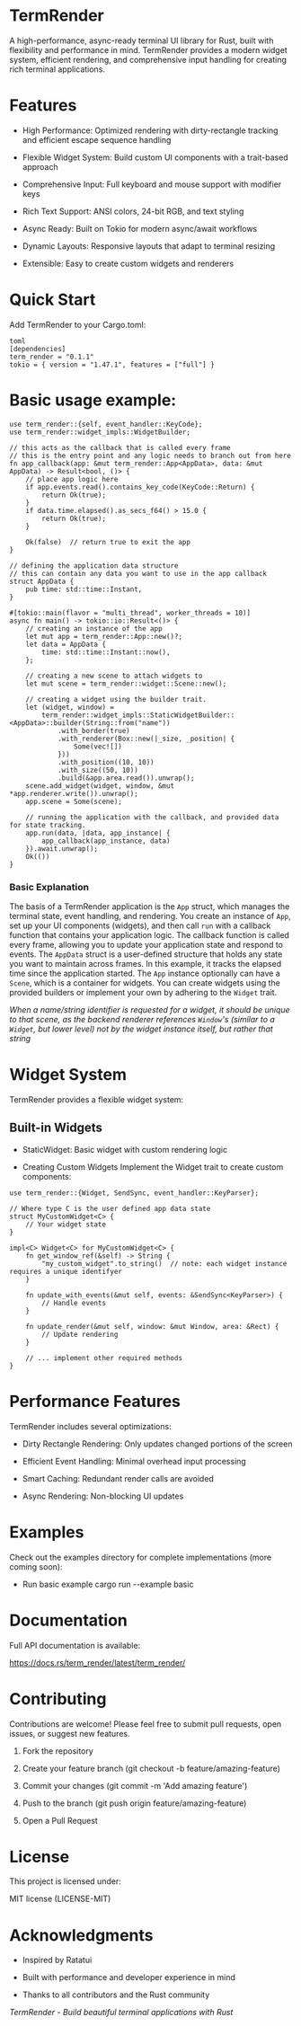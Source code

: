 # **TermRender**
A high-performance, async-ready terminal UI library for Rust, built with flexibility and performance in mind. TermRender provides a modern widget system, efficient rendering, and comprehensive input handling for creating rich terminal applications.

# Features
* High Performance: Optimized rendering with dirty-rectangle tracking and efficient escape sequence handling

* Flexible Widget System: Build custom UI components with a trait-based approach

* Comprehensive Input: Full keyboard and mouse support with modifier keys

* Rich Text Support: ANSI colors, 24-bit RGB, and text styling

* Async Ready: Built on Tokio for modern async/await workflows

* Dynamic Layouts: Responsive layouts that adapt to terminal resizing

* Extensible: Easy to create custom widgets and renderers

# Quick Start
Add TermRender to your Cargo.toml:
```
toml
[dependencies]
term_render = "0.1.1"
tokio = { version = "1.47.1", features = ["full"] }
```

# Basic usage example:

```
use term_render::{self, event_handler::KeyCode};
use term_render::widget_impls::WidgetBuilder;

// this acts as the callback that is called every frame
// this is the entry point and any logic needs to branch out from here
fn app_callback(app: &mut term_render::App<AppData>, data: &mut AppData) -> Result<bool, ()> {
    // place app logic here
    if app.events.read().contains_key_code(KeyCode::Return) {
        return Ok(true);
    }
    if data.time.elapsed().as_secs_f64() > 15.0 {
        return Ok(true);
    }
    
    Ok(false)  // return true to exit the app
}

// defining the application data structure
// this can contain any data you want to use in the app callback
struct AppData {
    pub time: std::time::Instant,
}

#[tokio::main(flavor = "multi_thread", worker_threads = 10)]
async fn main() -> tokio::io::Result<()> {
    // creating an instance of the app
    let mut app = term_render::App::new()?;
    let data = AppData {
        time: std::time::Instant::now(),
    };
    
    // creating a new scene to attach widgets to
    let mut scene = term_render::widget::Scene::new();
    
    // creating a widget using the builder trait.
    let (widget, window) =
        term_render::widget_impls::StaticWidgetBuilder::<AppData>::builder(String::from("name"))
            .with_border(true)
            .with_renderer(Box::new(|_size, _position| {
                Some(vec![])
            }))
            .with_position((10, 10))
            .with_size((50, 10))
            .build(&app.area.read()).unwrap();
    scene.add_widget(widget, window, &mut *app.renderer.write()).unwrap();
    app.scene = Some(scene);
    
    // running the application with the callback, and provided data for state tracking.
    app.run(data, |data, app_instance| {
        app_callback(app_instance, data)
    }).await.unwrap();
    Ok(())
}
```

### Basic Explanation
The basis of a TermRender application is the `App` struct, which manages the terminal state, event handling, and rendering. You create an instance of `App`, set up your UI components (widgets), and then call `run` with a callback function that contains your application logic.
The callback function is called every frame, allowing you to update your application state and respond to events.
The `AppData` struct is a user-defined structure that holds any state you want to maintain across frames. In this example, it tracks the elapsed time since the application started.
The `App` instance optionally can have a `Scene`, which is a container for widgets. You can create widgets using the provided builders or implement your own by adhering to the `Widget` trait.

*When a name/string identifier is requested for a widget, it should be unique to that scene, as the backend renderer references `Window`'s (similar to a `Widget`, but lower level) not by the widget instance itself, but rather that string*

# Widget System
TermRender provides a flexible widget system:

## Built-in Widgets
* StaticWidget: Basic widget with custom rendering logic

* Creating Custom Widgets
Implement the Widget trait to create custom components:

```
use term_render::{Widget, SendSync, event_handler::KeyParser};

// Where type C is the user defined app data state
struct MyCustomWidget<C> {
    // Your widget state
}

impl<C> Widget<C> for MyCustomWidget<C> {
    fn get_window_ref(&self) -> String {
        "my_custom_widget".to_string()  // note: each widget instance requires a unique identifyer
    }
    
    fn update_with_events(&mut self, events: &SendSync<KeyParser>) {
        // Handle events
    }
    
    fn update_render(&mut self, window: &mut Window, area: &Rect) {
        // Update rendering
    }
    
    // ... implement other required methods
}
```
# Performance Features
TermRender includes several optimizations:

* Dirty Rectangle Rendering: Only updates changed portions of the screen

* Efficient Event Handling: Minimal overhead input processing

* Smart Caching: Redundant render calls are avoided

* Async Rendering: Non-blocking UI updates

# Examples
Check out the examples directory for complete implementations (more coming soon):

- Run basic example
cargo run --example basic

# Documentation
Full API documentation is available:

https://docs.rs/term_render/latest/term_render/

# Contributing
Contributions are welcome! Please feel free to submit pull requests, open issues, or suggest new features.

1. Fork the repository

2. Create your feature branch (git checkout -b feature/amazing-feature)

3. Commit your changes (git commit -m 'Add amazing feature')

4. Push to the branch (git push origin feature/amazing-feature)

5. Open a Pull Request

# License
This project is licensed under:

MIT license (LICENSE-MIT)

# Acknowledgments
* Inspired by Ratatui

* Built with performance and developer experience in mind

* Thanks to all contributors and the Rust community

*TermRender - Build beautiful terminal applications with Rust*